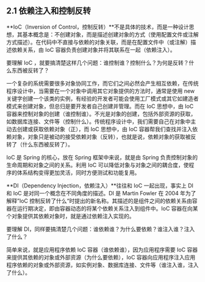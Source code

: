 ## 2.1 依赖注入和控制反转

**IoC（Inversion of Control，控制反转）**不是具体的技术，而是一种设计思想，其基本概念是：不创建对象，而是描述创建对象的方式（使用配置文件或注解方式描述）。在代码中不直接与依赖的对象关联，而是在配置文件中（或注解）描述依赖关系，由 IoC 容器负责创建对象并将其联系在一起（依赖注入）。

要理解 IoC ，就要搞清楚这样几个问题：谁控制谁？控制什么？为何是反转？什么东西被反转了？

一个复杂的系统需要很多对象协同工作，而它们之间必然会产生相互依赖，在传统程序设计中，当需要在一个对象中调用其它对象提供的方法时，通常是使用 new 关键字创建一个该类的实例，有经验的开发者可能会使用工厂模式或其它如建造者模式来创建对象，但总归是要开发者自己创建并管理。而在 IoC 思想中，由 IoC 容器来控制对象的创建（谁控制谁）。不光是对象的创建，包括外部资源的获取，如数据库连接、文件等（控制什么）。传统程序设计中，我们需要自己在对象中主动去创建或获取依赖对象（正），而 IoC 思想中，由 IoC 容器帮我们查找并注入依赖对象，对象只是被动的接受依赖对象（反转），也就是说，依赖对象的获取被反转了（什么东西被反转了）。

IoC 是 Spring 的核心，放在 Spring 框架中来说，就是由 Spring 负责控制对象的生命周期和对象之间的关系。利用 IoC 可以降低对象与对象之间的耦合度，使程序的体系结构变得更加灵活，同时方便测试和功能复用。

**DI（Dependency Injection，依赖注入）**往往和 IoC 一起出现，事实上 DI 和 IoC 是对同一个概念在不同角度的描述。DI 是 Martin Fowler 在 2004 年为了解释”IoC 控制反转了什么“时提出的新名称。其描述的是组件之间的依赖关系由容器在运行期决定，即由容器动态的将某个依赖关系注入到组件中。IoC 容器在向某个对象提供其依赖对象时，就是通过依赖注入实现的。

要理解 DI，同样要搞清楚几个问题：谁依赖谁？为什么要依赖？谁注入谁？注入了什么？

简单来说，就是应用程序依赖 IoC 容器（谁依赖谁），因为应用程序需要 IoC 容器来提供其依赖的对象或外部资源（为什么要依赖），IoC 容器向应用程序注入应用程序依赖的对象或外部资源，如实例对象、数据库连接、文件等（谁注入谁，注入了什么）。
